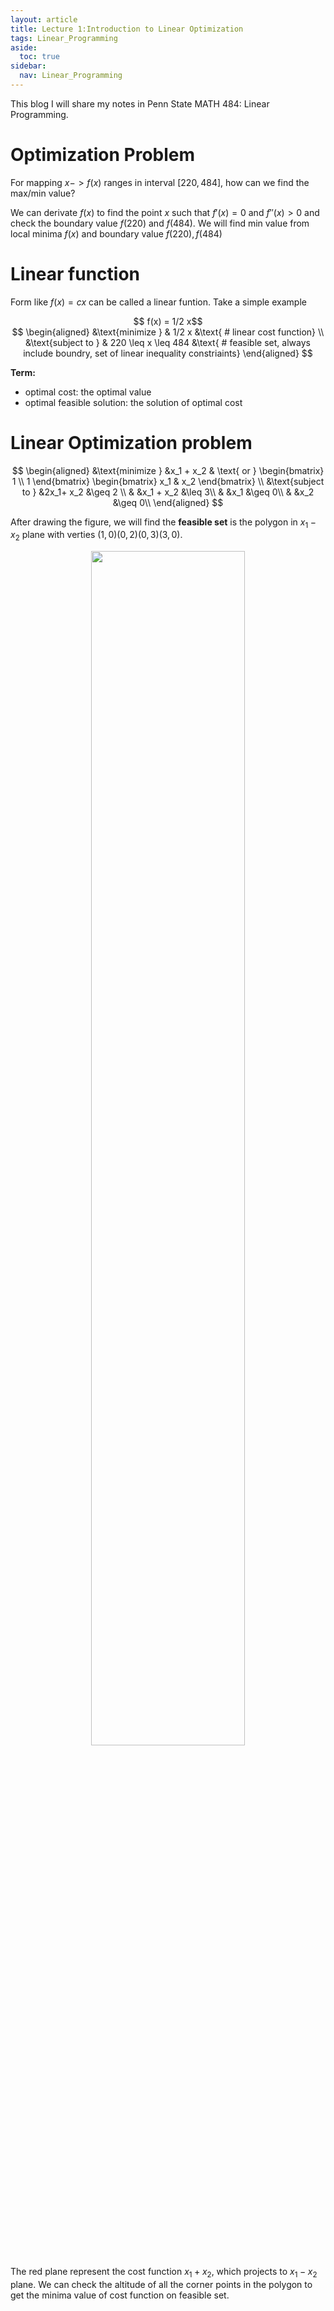 ```yaml
---
layout: article
title: Lecture 1:Introduction to Linear Optimization
tags: Linear_Programming
aside:
  toc: true
sidebar:
  nav: Linear_Programming
---
```


This blog I will share my notes in Penn State MATH 484: Linear Programming. 

<!--more-->

# Optimization Problem

For mapping ${ x-> f(x) }$ ranges in interval ${ [220,484] }$, how can we find the max/min value?


We can derivate ${ f(x) }$ to find the point ${  x}$ such that ${ f'(x) = 0 }$ and ${ f''(x) >0 }$ and check the boundary value ${ f(220) }$ and ${ f(484) }$. We will find min value from local minima ${ f(x)}$ and boundary value ${f(220), f(484) }$

# Linear function

Form like ${ f(x) = cx }$ can be called a linear funtion. Take a simple example

<center>$$
f(x) = 1/2 x$$</center>

<center>$$
\begin{aligned}
&\text{minimize }  & 1/2 x &\text{ # linear cost function} \\
&\text{subject to }  & 220 \leq x \leq 484 &\text{ # feasible set, always include boundry, set of linear inequality constriaints}
\end{aligned}
$$</center>

<b>Term:</b> 

* optimal cost: the optimal value 
* optimal feasible solution: the solution of optimal cost

# Linear Optimization problem

<center>$$
\begin{aligned}
&\text{minimize } &x_1 + x_2 & \text{ or } \begin{bmatrix} 1 \\ 1 \end{bmatrix}  \begin{bmatrix} x_1 & x_2 \end{bmatrix} \\
&\text{subject to }  &2x_1+ x_2 &\geq 2 \\
&           &x_1 + x_2 &\leq 3\\
&           &x_1 &\geq 0\\
&           &x_2 &\geq 0\\
\end{aligned}
$$</center>

After drawing the figure, we will find the <b>feasible set</b> is the polygon in ${ x_1 - x_2 }$ plane with verties ${ (1,0) (0,2) (0,3) (3,0)  }$.

<p align="center">
    <img src="/post_image/Linear_Programming
/LO1-1_3D_visualization.PNG" width="70%">
</p>

The red plane represent the cost function ${ x_1 + x_2 }$, which projects to ${ x_1 - x_2 }$ plane. We can check the altitude of all the corner points in the polygon to get the minima value of cost function on feasible set. 
